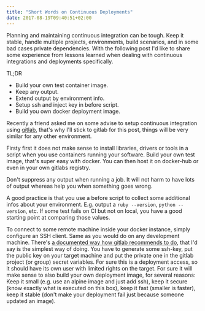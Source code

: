 ```yaml
---
title: "Short Words on Continuous Deployments"
date: 2017-08-19T09:40:51+02:00
---
```


Planning and maintaining continuous integration can be tough. Keep it stable,
handle multiple projects, environments, build scenarios, and in some bad cases
private dependencies. With the following post I'd like to share some experience
from lessons learned when dealing with continuous integrations and deployments
specifically.

TL;DR

  - Build your own test container image.
  - Keep any output.
  - Extend output by environment info.
  - Setup ssh and inject key in before script.
  - Build you own docker deployment image.

Recently a friend asked me on some advise to setup continuous integration
using [gitlab], that's why I'll stick to gitlab for this post, things will be
very similar for any other environment.

Firsty first it does not make sense to install libraries, drivers or tools in a
script when you use containers running your software. Build your own test
image, that's super easy with docker. You can then host it on docker-hub or
even in your own gitlabs registry.

Don't suppress any output when running a job. It will not harm to have lots of
output whereas help you when something goes wrong.

A good practice is that you use a before script to collect some additional
infos about your environment. E.g. output a `ruby --version`,
`python --version`, etc. If some test fails on CI but not on local, you have a
good starting point at comparing those values.

To connect to some remote machine inside your docker instance, simply configure
an SSH client. Same as you would do on any development machine. There's [a
documented way how gitlab recommends to do](gitlab-ci-ssh), that I'd say is the
simplest way of doing. You have to generate some ssh-key, put the public key on
your target machine and put the private one in the gitlab project (or group)
secret variables. For sure this is a deployment access, so it should have its
own user with limited rights on the target. For sure it will make sense to
also build your own deployment image, for several reasons: Keep it small (e.g.
use an alpine image and just add ssh), keep it secure (know exactly what is
executed on this box), keep it fast (smaller is faster), keep it stable (don't
make your deployment fail just because someone updated an image).

[gitlab]: https://about.gitlab.com/
[gitlab-ci-ssh]: https://docs.gitlab.com/ee/ci/ssh_keys/README.html

